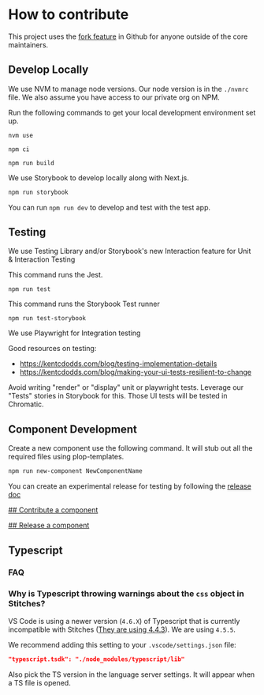 # How to contribute

This project uses the [fork feature](https://docs.github.com/en/get-started/quickstart/fork-a-repo) in Github for anyone outside of the core maintainers.

## Develop Locally

We use NVM to manage node versions. Our node version is in the `./nvmrc` file.  We also assume you have access to our private org on NPM.

Run the following commands to get your local development environment set up.

```shell
nvm use
```

```shell
npm ci
```

```shell
npm run build
```

We use Storybook to develop locally along with Next.js.

```bash
npm run storybook
```

You can run `npm run dev` to develop and test with the test app.

## Testing

We use Testing Library and/or Storybook's new Interaction feature for Unit & Interaction Testing

This command runs the Jest.

```shell
npm run test
```

This command runs the Storybook Test runner

```shell
npm run test-storybook
```

We use Playwright for Integration testing

Good resources on testing:

- https://kentcdodds.com/blog/testing-implementation-details
- https://kentcdodds.com/blog/making-your-ui-tests-resilient-to-change

Avoid writing "render" or "display" unit or playwright tests. Leverage our "Tests" stories in Storybook for this. Those UI tests will be tested in Chromatic.

## Component Development

Create a new component use the following command. It will stub out all the required files using plop-templates.

```sh
npm run new-component NewComponentName
```

You can create an experimental release for testing by following the [release doc](https://github.com/washingtonpost/wpds-ui-kit/blob/main/docs/RELEASING.md)

[## Contribute a component](https://build.washingtonpost.com/resources/guides/contribute-a-component)

[## Release a component](https://github.com/washingtonpost/wpds-ui-kit/blob/main/docs/RELEASING.md)

## Typescript

### FAQ

### Why is Typescript throwing warnings about the `css` object in Stitches?

VS Code is using a newer version (`4.6.X`) of Typescript that is currently incompatible with Stitches ([They are using 4.4.3](https://github.com/modulz/stitches/blob/0ebaf9f988871ac0d8d5f2b72f2a8042e0d1b56f/package.json#L53)). We are using `4.5.5`.

We recommend adding this setting to your `.vscode/settings.json` file:

```json
"typescript.tsdk": "./node_modules/typescript/lib"
```

Also pick the TS version in the language server settings. It will appear when a TS file is opened.
